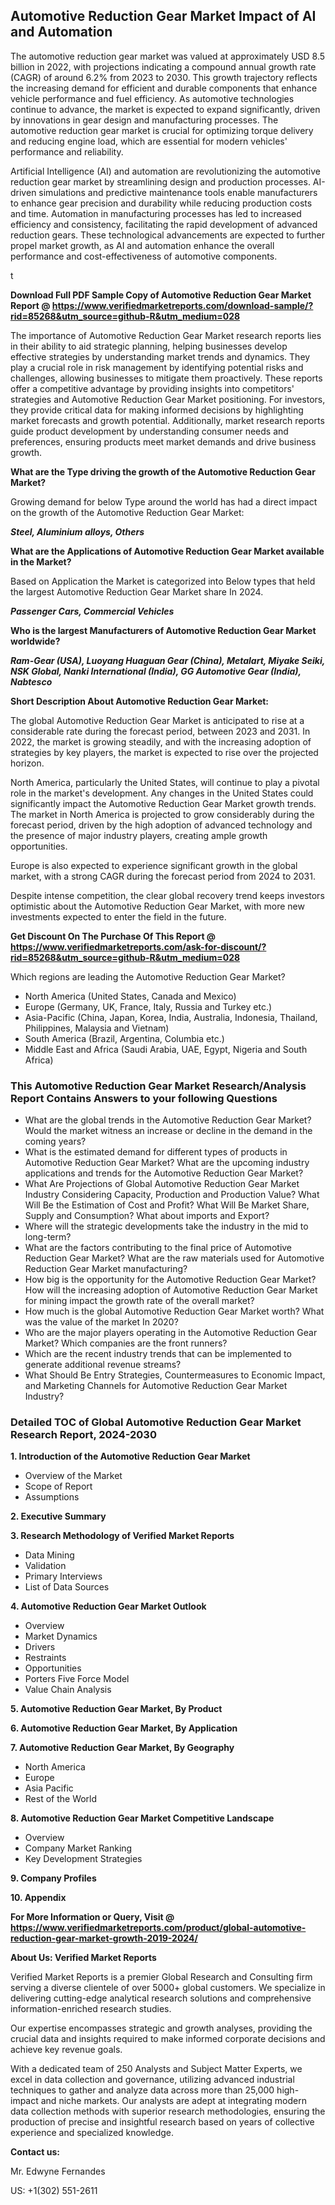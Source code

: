 <h2>Automotive Reduction Gear Market Impact of AI and Automation</h2><p>The automotive reduction gear market was valued at approximately USD 8.5 billion in 2022, with projections indicating a compound annual growth rate (CAGR) of around 6.2% from 2023 to 2030. This growth trajectory reflects the increasing demand for efficient and durable components that enhance vehicle performance and fuel efficiency. As automotive technologies continue to advance, the market is expected to expand significantly, driven by innovations in gear design and manufacturing processes. The automotive reduction gear market is crucial for optimizing torque delivery and reducing engine load, which are essential for modern vehicles' performance and reliability.</p><p>Artificial Intelligence (AI) and automation are revolutionizing the automotive reduction gear market by streamlining design and production processes. AI-driven simulations and predictive maintenance tools enable manufacturers to enhance gear precision and durability while reducing production costs and time. Automation in manufacturing processes has led to increased efficiency and consistency, facilitating the rapid development of advanced reduction gears. These technological advancements are expected to further propel market growth, as AI and automation enhance the overall performance and cost-effectiveness of automotive components.</p>t</p><p id="" class=""><strong>Download Full PDF Sample Copy of Automotive Reduction Gear Market Report @ <a href="https://www.verifiedmarketreports.com/download-sample/?rid=85268&utm_source=github-R&utm_medium=028" target="_blank">https://www.verifiedmarketreports.com/download-sample/?rid=85268&utm_source=github-R&utm_medium=028</a></strong></p><p>The importance of&nbsp;Automotive Reduction Gear Market research reports lies in their ability to aid strategic planning, helping businesses develop effective strategies by understanding market trends and dynamics. They play a crucial role in risk management by identifying potential risks and challenges, allowing businesses to mitigate them proactively. These reports offer a competitive advantage by providing insights into competitors' strategies and Automotive Reduction Gear Market positioning. For investors, they provide critical data for making informed decisions by highlighting market forecasts and growth potential. Additionally, market research reports guide product development by understanding consumer needs and preferences, ensuring products meet market demands and drive business growth.</p><p><strong>What are the&nbsp;Type driving the growth of the Automotive Reduction Gear Market?</strong></p><p id="" class="">Growing demand for below Type around the world has had a direct impact on the growth of the Automotive Reduction Gear Market:</p><em><strong>Steel, Aluminium alloys, Others</strong></em></p><strong>What are the&nbsp;Applications&nbsp;of Automotive Reduction Gear Market available in the Market?</strong></p><p id="" class="">Based on Application the Market is categorized into Below types that held the largest Automotive Reduction Gear Market share In 2024.</p><em><strong>Passenger Cars, Commercial Vehicles</strong></em></p><strong>Who is the largest Manufacturers of Automotive Reduction Gear Market worldwide?</strong></p><p><em><strong>Ram-Gear (USA), Luoyang Huaguan Gear (China), Metalart, Miyake Seiki, NSK Global, Nanki International (India), GG Automotive Gear (India), Nabtesco</strong></em></p><p id="" class=""><strong>Short Description About Automotive Reduction Gear Market:</strong></p><p>The global Automotive Reduction Gear Market is anticipated to rise at a considerable rate during the forecast period, between 2023 and 2031. In 2022, the market is growing steadily, and with the increasing adoption of strategies by key players, the market is expected to rise over the projected horizon.</p><p>North America, particularly the United States, will continue to play a pivotal role in the market's development. Any changes in the United States could significantly impact the Automotive Reduction Gear Market growth trends. The market in North America is projected to grow considerably during the forecast period, driven by the high adoption of advanced technology and the presence of major industry players, creating ample growth opportunities.</p><p>Europe is also expected to experience significant growth in the global market, with a strong CAGR during the forecast period from 2024 to 2031.</p><p>Despite intense competition, the clear global recovery trend keeps investors optimistic about the Automotive Reduction Gear Market, with more new investments expected to enter the field in the future.</p><p id="" class=""><strong>Get Discount On The Purchase Of This Report @ <a href="https://www.verifiedmarketreports.com/ask-for-discount/?rid=85268&utm_source=github-R&utm_medium=028" target="_blank">https://www.verifiedmarketreports.com/ask-for-discount/?rid=85268&utm_source=github-R&utm_medium=028</a></strong></p>Which regions are leading the Automotive Reduction Gear Market?</p><ul><li>North America (United States, Canada and Mexico)</li><li>Europe (Germany, UK, France, Italy, Russia and Turkey etc.)</li><li>Asia-Pacific (China, Japan, Korea, India, Australia, Indonesia, Thailand, Philippines, Malaysia and Vietnam)</li><li>South America (Brazil, Argentina, Columbia etc.)</li><li>Middle East and Africa (Saudi Arabia, UAE, Egypt, Nigeria and South Africa)</li></ul><h3 id="" class="">This Automotive Reduction Gear Market Research/Analysis Report Contains Answers to your following Questions</h3><ul><li>What are the global trends in the Automotive Reduction Gear Market? Would the market witness an increase or decline in the demand in the coming years?</li><li>What is the estimated demand for different types of products in Automotive Reduction Gear Market? What are the upcoming industry applications and trends for the Automotive Reduction Gear Market?</li><li>What Are Projections of Global Automotive Reduction Gear Market Industry Considering Capacity, Production and Production Value? What Will Be the Estimation of Cost and Profit? What Will Be Market Share, Supply and Consumption? What about imports and Export?</li><li>Where will the strategic developments take the industry in the mid to long-term?</li><li>What are the factors contributing to the final price of Automotive Reduction Gear Market? What are the raw materials used for Automotive Reduction Gear Market manufacturing?</li><li>How big is the opportunity for the Automotive Reduction Gear Market? How will the increasing adoption of Automotive Reduction Gear Market for mining impact the growth rate of the overall market?</li><li>How much is the global Automotive Reduction Gear Market worth? What was the value of the market In 2020?</li><li>Who are the major players operating in the Automotive Reduction Gear Market? Which companies are the front runners?</li><li>Which are the recent industry trends that can be implemented to generate additional revenue streams?</li><li>What Should Be Entry Strategies, Countermeasures to Economic Impact, and Marketing Channels for Automotive Reduction Gear Market Industry?</li></ul><h3 id="" class="">Detailed TOC of Global Automotive Reduction Gear Market Research Report, 2024-2030</h3><p id="" class=""><strong>1. Introduction of the Automotive Reduction Gear Market</strong></p><ul><li>Overview of the Market</li><li>Scope of Report</li><li>Assumptions</li></ul><p id="" class=""><strong>2. Executive Summary</strong></p><p id="" class=""><strong>3. Research Methodology of Verified Market Reports</strong></p><ul><li>Data Mining</li><li>Validation</li><li>Primary Interviews</li><li>List of Data Sources</li></ul><p id="" class=""><strong>4. Automotive Reduction Gear Market Outlook</strong></p><ul><li>Overview</li><li>Market Dynamics</li><li>Drivers</li><li>Restraints</li><li>Opportunities</li><li>Porters Five Force Model</li><li>Value Chain Analysis</li></ul><p id="" class=""><strong>5. Automotive Reduction Gear Market, By Product</strong></p><p id="" class=""><strong>6. Automotive Reduction Gear Market, By Application</strong></p><p id="" class=""><strong>7. Automotive Reduction Gear Market, By Geography</strong></p><ul><li>North America</li><li>Europe</li><li>Asia Pacific</li><li>Rest of the World</li></ul><p id="" class=""><strong>8. Automotive Reduction Gear Market Competitive Landscape</strong></p><ul><li>Overview</li><li>Company Market Ranking</li><li>Key Development Strategies</li></ul><p id="" class=""><strong>9. Company Profiles</strong></p><p id="" class=""><strong>10. Appendix</strong></p><p id="" class=""><strong>For More Information or Query, Visit @ <a href="https://www.verifiedmarketreports.com/product/global-automotive-reduction-gear-market-growth-2019-2024/" target="_blank">https://www.verifiedmarketreports.com/product/global-automotive-reduction-gear-market-growth-2019-2024/</a></strong></p><p id="" class=""><strong>About Us: Verified Market Reports</strong></p><p id="" class="">Verified Market Reports is a premier Global Research and Consulting firm serving a diverse clientele of over 5000+ global customers. We specialize in delivering cutting-edge analytical research solutions and comprehensive information-enriched research studies.</p><p id="" class="">Our expertise encompasses strategic and growth analyses, providing the crucial data and insights required to make informed corporate decisions and achieve key revenue goals.</p><p id="" class="">With a dedicated team of 250 Analysts and Subject Matter Experts, we excel in data collection and governance, utilizing advanced industrial techniques to gather and analyze data across more than 25,000 high-impact and niche markets. Our analysts are adept at integrating modern data collection methods with superior research methodologies, ensuring the production of precise and insightful research based on years of collective experience and specialized knowledge.</p><p id="" class=""><strong>Contact us:</strong></p><p id="" class="">Mr. Edwyne Fernandes</p><p id="" class="">US: +1(302) 551-2611</p>